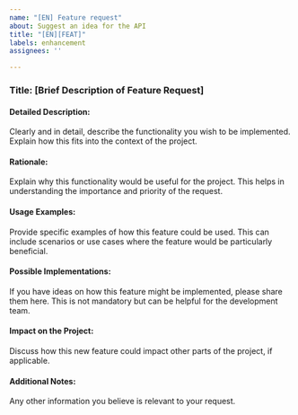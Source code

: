 ```yaml
---
name: "[EN] Feature request"
about: Suggest an idea for the API
title: "[EN][FEAT]"
labels: enhancement
assignees: ''

---
```


### Title: [Brief Description of Feature Request]

#### Detailed Description:
Clearly and in detail, describe the functionality you wish to be implemented. Explain how this fits into the context of the project.

#### Rationale:
Explain why this functionality would be useful for the project. This helps in understanding the importance and priority of the request.

#### Usage Examples:
Provide specific examples of how this feature could be used. This can include scenarios or use cases where the feature would be particularly beneficial.

#### Possible Implementations:
If you have ideas on how this feature might be implemented, please share them here. This is not mandatory but can be helpful for the development team.

#### Impact on the Project:
Discuss how this new feature could impact other parts of the project, if applicable.

#### Additional Notes:
Any other information you believe is relevant to your request.
